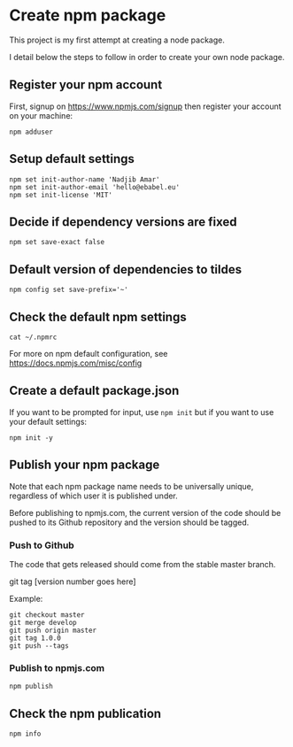 # Create npm package

This project is my first attempt at creating a node package.

I detail below the steps to follow in order to create your own node package.

## Register your npm account

First, signup on https://www.npmjs.com/signup then register your account on your machine:

```
npm adduser
```

## Setup default settings

```
npm set init-author-name 'Nadjib Amar'
npm set init-author-email 'hello@ebabel.eu'
npm set init-license 'MIT'
```

## Decide if dependency versions are fixed

```
npm set save-exact false
```

## Default version of dependencies to tildes

```
npm config set save-prefix='~'
```

## Check the default npm settings

```
cat ~/.npmrc
```

For more on npm default configuration, see https://docs.npmjs.com/misc/config

## Create a default package.json

If you want to be prompted for input, use `npm init` but if you want to use your default settings:

```
npm init -y
```

## Publish your npm package

Note that each npm package name needs to be universally unique, regardless of which user it is published under.

Before publishing to npmjs.com, the current version of the code should be pushed to its Github repository and the version should be tagged.

### Push to Github

The code that gets released should come from the stable master branch.

git tag [version number goes here]

Example:

```
git checkout master
git merge develop
git push origin master
git tag 1.0.0
git push --tags
```

### Publish to npmjs.com

```
npm publish
```

## Check the npm publication

```
npm info
```
